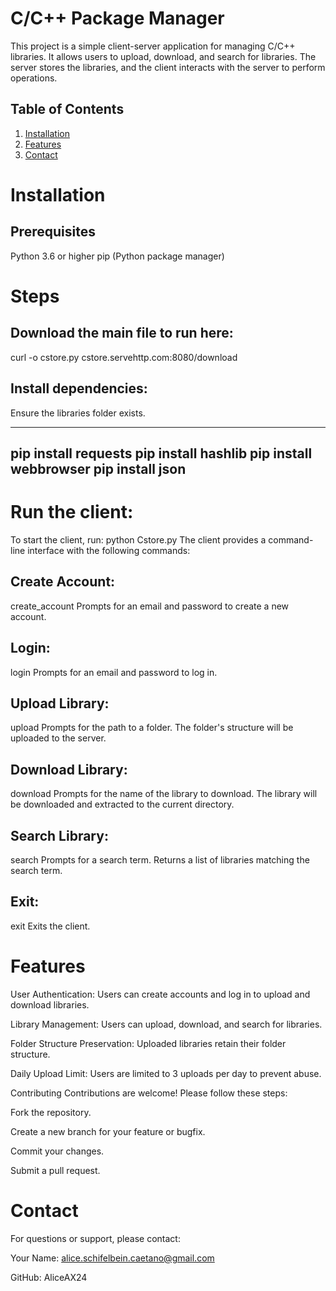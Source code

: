 # C/C++ Package Manager
This project is a simple client-server application for managing C/C++ libraries. It allows users to upload, download, and search for libraries. The server stores the libraries, and the client interacts with the server to perform operations.

## Table of Contents
1. [Installation](#Installation)
2. [Features](#Features)
3. [Contact](#Contact)

# Installation
## Prerequisites
Python 3.6 or higher
pip (Python package manager)

# Steps
## Download the main file to run here:
curl -o cstore.py cstore.servehttp.com:8080/download

## Install dependencies:
Ensure the libraries folder exists.

------------------
pip install requests
pip install hashlib
pip install webbrowser
pip install json
------------------

# Run the client:
To start the client, run:
python Cstore.py
The client provides a command-line interface with the following commands:

## Create Account:
create_account
Prompts for an email and password to create a new account.

## Login:
login
Prompts for an email and password to log in.

## Upload Library:
upload
Prompts for the path to a folder. The folder's structure will be uploaded to the server.

## Download Library:
download
Prompts for the name of the library to download. The library will be downloaded and extracted to the current directory.

## Search Library:
search
Prompts for a search term. Returns a list of libraries matching the search term.

## Exit:
exit
Exits the client.

# Features
User Authentication: Users can create accounts and log in to upload and download libraries.

Library Management: Users can upload, download, and search for libraries.

Folder Structure Preservation: Uploaded libraries retain their folder structure.

Daily Upload Limit: Users are limited to 3 uploads per day to prevent abuse.

Contributing
Contributions are welcome! Please follow these steps:

Fork the repository.

Create a new branch for your feature or bugfix.

Commit your changes.

Submit a pull request.

# Contact
For questions or support, please contact:

Your Name: alice.schifelbein.caetano@gmail.com

GitHub: AliceAX24
